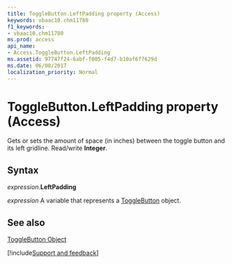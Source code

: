 ```yaml
---
title: ToggleButton.LeftPadding property (Access)
keywords: vbaac10.chm11780
f1_keywords:
- vbaac10.chm11780
ms.prod: access
api_name:
- Access.ToggleButton.LeftPadding
ms.assetid: 97747f24-6abf-f005-f4d7-b10af6f7629d
ms.date: 06/08/2017
localization_priority: Normal
---
```



# ToggleButton.LeftPadding property (Access)

Gets or sets the amount of space (in inches) between the toggle button and its left gridline. Read/write  **Integer**.


## Syntax

_expression_.**LeftPadding**

_expression_ A variable that represents a [ToggleButton](Access.ToggleButton.md) object.


## See also


[ToggleButton Object](Access.ToggleButton.md)

[!include[Support and feedback](~/includes/feedback-boilerplate.md)]